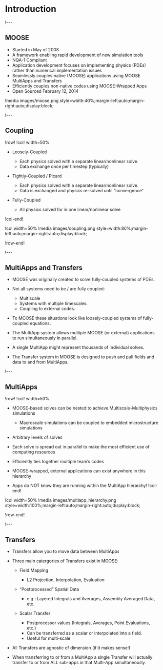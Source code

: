 # Introduction

!---

## MOOSE

- Started in May of 2008
- A framework enabling rapid development of new simulation tools
- NQA-1 Compliant
- Application development focuses on implementing physics (PDEs) rather than numerical implementation issues
- Seamlessly couples native (MOOSE) applications using MOOSE MultiApps and Transfers
- Efficiently couples non-native codes using MOOSE-Wrapped Apps
- Open Sourced February 12, 2014

!media images/moose.png
       style=width:40%;margin-left:auto;margin-right:auto;display:block;

!---

## Coupling

!row!
!col! width=50%
- Loosely-Coupled

  - Each physics solved with a separate linear/nonlinear solve.
  - Data exchange once per timestep (typically)

- Tightly-Coupled / Picard

  - Each physics solved with a separate linear/nonlinear solve.
  - Data is exchanged and physics re-solved until “convergence”

- Fully-Coupled

  - All physics solved for in one linear/nonlinear solve

!col-end!

!col width=50%
!media images/coupling.png
       style=width:80%;margin-left:auto;margin-right:auto;display:block;

!row-end!


!---

## MultiApps and Transfers

- MOOSE was originally created to solve fully-coupled systems of PDEs.
- Not all systems need to be / are fully coupled:

  - Multiscale
  - Systems with multiple timescales.
  - Coupling to external codes.

- To MOOSE these situations look like loosely-coupled systems of fully-coupled equations.
- The MultiApp system allows multiple MOOSE (or external) applications to run simultaneously in parallel.
- A single MultiApp might represent thousands of individual solves.
- The Transfer system in MOOSE is designed to push and pull fields and data to and from MultiApps.

!---

## MultiApps

!row!
!col! width=50%
- MOOSE-based solves can be nested to achieve Multiscale-Multiphysics simulations

  - Macroscale simulations can be coupled to embedded microstructure simulations

- Arbitrary levels of solves
- Each solve is spread out in parallel to make the most efficient use of computing resources
- Efficiently ties together multiple team’s codes
- MOOSE-wrapped, external applications can exist anywhere in this hierarchy
- Apps do NOT know they are running within the MultiApp hierarchy!
!col-end!

!col width=50%
!media images/multiapp_hierarchy.png
       style=width:100%;margin-left:auto;margin-right:auto;display:block;

!row-end!

!---

## Transfers

- Transfers allow you to move data between MultiApps
- Three main catergories of Transfers exist in MOOSE:

  - Field Mapping

    - L2 Projection, Interpolation, Evaluation

  - “Postprocessed” Spatial Data

    - e.g.: Layered Integrals and Averages, Assembly Averaged Data, etc.

  - Scalar Transfer

    - Postprocessor values (Integrals, Averages, Point Evaluations, etc.)
    - Can be transferred as a scalar or interpolated into a field.
    - Useful for multi-scale

- All Transfers are agnostic of dimension (if it makes sense!)
- When transferring to or from a MultiApp a single Transfer will actually transfer to or from ALL sub-apps in that Multi-App simultaneously.
